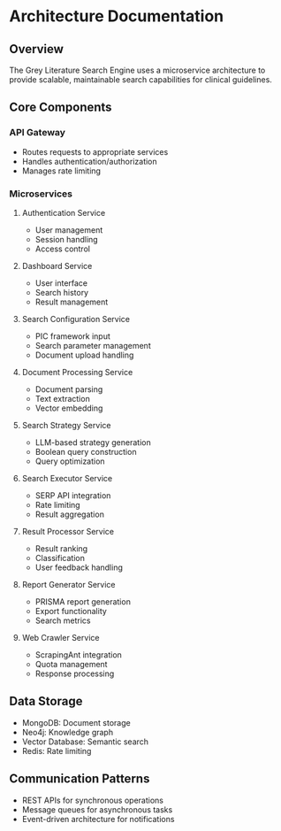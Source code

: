 # Architecture Documentation

## Overview
The Grey Literature Search Engine uses a microservice architecture to provide scalable, maintainable search capabilities for clinical guidelines.

## Core Components

### API Gateway
- Routes requests to appropriate services
- Handles authentication/authorization
- Manages rate limiting

### Microservices
1. Authentication Service
   - User management
   - Session handling
   - Access control

2. Dashboard Service
   - User interface
   - Search history
   - Result management

3. Search Configuration Service
   - PIC framework input
   - Search parameter management
   - Document upload handling

4. Document Processing Service
   - Document parsing
   - Text extraction
   - Vector embedding

5. Search Strategy Service
   - LLM-based strategy generation
   - Boolean query construction
   - Query optimization

6. Search Executor Service
   - SERP API integration
   - Rate limiting
   - Result aggregation

7. Result Processor Service
   - Result ranking
   - Classification
   - User feedback handling

8. Report Generator Service
   - PRISMA report generation
   - Export functionality
   - Search metrics

9. Web Crawler Service
   - ScrapingAnt integration
   - Quota management
   - Response processing

## Data Storage
- MongoDB: Document storage
- Neo4j: Knowledge graph
- Vector Database: Semantic search
- Redis: Rate limiting

## Communication Patterns
- REST APIs for synchronous operations
- Message queues for asynchronous tasks
- Event-driven architecture for notifications
